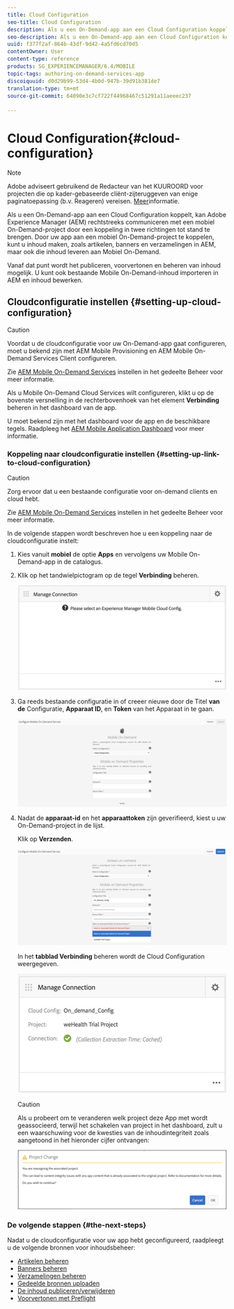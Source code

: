 ```yaml
---
title: Cloud Configuration
seo-title: Cloud Configuration
description: Als u een On-Demand-app aan een Cloud Configuration koppelt, kan Adobe Experience Manager (AEM) rechtstreeks communiceren met een mobiel On-Demand-project door een koppeling in twee richtingen tot stand te brengen. Volg deze pagina voor meer informatie.
seo-description: Als u een On-Demand-app aan een Cloud Configuration koppelt, kan Adobe Experience Manager (AEM) rechtstreeks communiceren met een mobiel On-Demand-project door een koppeling in twee richtingen tot stand te brengen. Volg deze pagina voor meer informatie.
uuid: f377f2af-864b-43df-9d42-4a5fd6cd70d5
contentOwner: User
content-type: reference
products: SG_EXPERIENCEMANAGER/6.4/MOBILE
topic-tags: authoring-on-demand-services-app
discoiquuid: d0d29b99-53d4-4b0d-947b-39d91b381de7
translation-type: tm+mt
source-git-commit: 64090e3c7cf722f44968467c51291a11aeeec237

---
```



# Cloud Configuration{#cloud-configuration}

>[!NOTE]
>
>Adobe adviseert gebruikend de Redacteur van het KUUROORD voor projecten die op kader-gebaseerde cliënt-zijteruggeven van enige paginatoepassing (b.v. Reageren) vereisen. [Meer](/help/sites-developing/spa-overview.md)informatie.

Als u een On-Demand-app aan een Cloud Configuration koppelt, kan Adobe Experience Manager (AEM) rechtstreeks communiceren met een mobiel On-Demand-project door een koppeling in twee richtingen tot stand te brengen. Door uw app aan een mobiel On-Demand-project te koppelen, kunt u inhoud maken, zoals artikelen, banners en verzamelingen in AEM, maar ook die inhoud leveren aan Mobiel On-Demand.

Vanaf dat punt wordt het publiceren, voorvertonen en beheren van inhoud mogelijk. U kunt ook bestaande Mobile On-Demand-inhoud importeren in AEM en inhoud bewerken.

## Cloudconfiguratie instellen {#setting-up-cloud-configuration}

>[!CAUTION]
>
>Voordat u de cloudconfiguratie voor uw On-Demand-app gaat configureren, moet u bekend zijn met AEM Mobile Provisioning en AEM Mobile On-Demand Services Client configureren.
>
>Zie [AEM Mobile On-Demand Services](/help/mobile/aem-mobile-setup.md) instellen in het gedeelte Beheer voor meer informatie.

Als u Mobile On-Demand Cloud Services wilt configureren, klikt u op de bovenste versnelling in de rechterbovenhoek van het element **Verbinding** beheren in het dashboard van de app.

U moet bekend zijn met het dashboard voor de app en de beschikbare tegels. Raadpleeg het [AEM Mobile Application Dashboard](/help/mobile/mobile-apps-ondemand-application-dashboard.md) voor meer informatie.

### Koppeling naar cloudconfiguratie instellen {#setting-up-link-to-cloud-configuration}

>[!CAUTION]
>
>Zorg ervoor dat u een bestaande configuratie voor on-demand clients en cloud hebt.
>
>Zie [AEM Mobile On-Demand Services](/help/mobile/aem-mobile-setup.md) instellen in het gedeelte Beheer voor meer informatie.

In de volgende stappen wordt beschreven hoe u een koppeling naar de cloudconfiguratie instelt:

1. Kies vanuit **mobiel** de optie **Apps** en vervolgens uw Mobile On-Demand-app in de catalogus.
1. Klik op het tandwielpictogram op de tegel **Verbinding** beheren.

   ![chlimage_1-65](assets/chlimage_1-65.png)

1. Ga reeds bestaande configuratie in of creeer nieuwe door de Titel **van de** Configuratie, **Apparaat ID**, en **Token** van het Apparaat in te gaan.

   ![chlimage_1-66](assets/chlimage_1-66.png)

1. Nadat de **apparaat-id** en het **apparaattoken** zijn geverifieerd, kiest u uw On-Demand-project in de lijst.

   Klik op **Verzenden**.

   ![chlimage_1-67](assets/chlimage_1-67.png)

   In het **tabblad Verbinding** beheren wordt de Cloud Configuration weergegeven.

   ![chlimage_1-68](assets/chlimage_1-68.png)

   >[!CAUTION]
   >
   >Als u probeert om te veranderen welk project deze App met wordt geassocieerd, terwijl het schakelen van project in het dashboard, zult u een waarschuwing voor de kwesties van de inhoudintegriteit zoals aangetoond in het hieronder cijfer ontvangen:

   ![chlimage_1-69](assets/chlimage_1-69.png)

### De volgende stappen {#the-next-steps}

Nadat u de cloudconfiguratie voor uw app hebt geconfigureerd, raadpleegt u de volgende bronnen voor inhoudsbeheer:

* [Artikelen beheren](/help/mobile/mobile-on-demand-managing-articles.md)
* [Banners beheren](/help/mobile/mobile-on-demand-managing-banners.md)
* [Verzamelingen beheren](/help/mobile/mobile-on-demand-managing-collections.md)
* [Gedeelde bronnen uploaden](/help/mobile/mobile-on-demand-shared-resources.md)
* [De inhoud publiceren/verwijderen](/help/mobile/mobile-on-demand-publishing-unpublishing.md)
* [Voorvertonen met Preflight](/help/mobile/aem-mobile-manage-ondemand-services.md)
